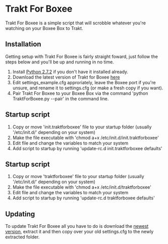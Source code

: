 Trakt For Boxee
===============

Trakt For Boxee is a simple script that will scrobble whatever you're watching
on your Boxee Box to Trakt.

Installation
------------
Getting setup with Trakt For Boxee is fairly straight foward, just follow the steps below and you'll be up and running in no time.

1. Install [Python 2.7.2](http://python.org/download/releases/2.7.2/) if you don't have it installed already.
2. Download the latest version of Trakt for Boxee [here](https://github.com/cold12/Trakt-for-Boxee/zipball/master)
3. Edit settings_example.cfg approriately, leave the Boxee port if you're unsure, and rename it to settings.cfg (or make a fresh copy if you want).
4. Pair Trakt For Boxee to your Boxee Box via the command 'python TraktForBoxee.py --pair' in the command line.

Startup script
--------------
1. Copy or move 'init.traktforboxee' file to your startup folder (usually '/etc/init.d/' depending on your system)
2. Make the file executable with 'chmod a+x /etc/init.d/init.traktforboxee'
3. Edit file and change the variables to match your system
4. Add script to startup by running 'update-rc.d init.traktforboxee defaults'

Startup script
--------------
1. Copy or move 'traktforboxee' file to your startup folder (usually '/etc/init.d/' depending on your system)
2. Make the file executable with 'chmod a+x /etc/init.d/traktforboxee'
3. Edit file and change the variables to match your system
4. Add script to startup by running 'update-rc.d traktforboxee defaults'

Updating
--------
To update Trakt For Boxee all you have to do is download the [newest version](https://github.com/cold12/Trakt-for-Boxee/zipball/master),
extract it and then copy over your old settings.cfg to the newly extracted folder.